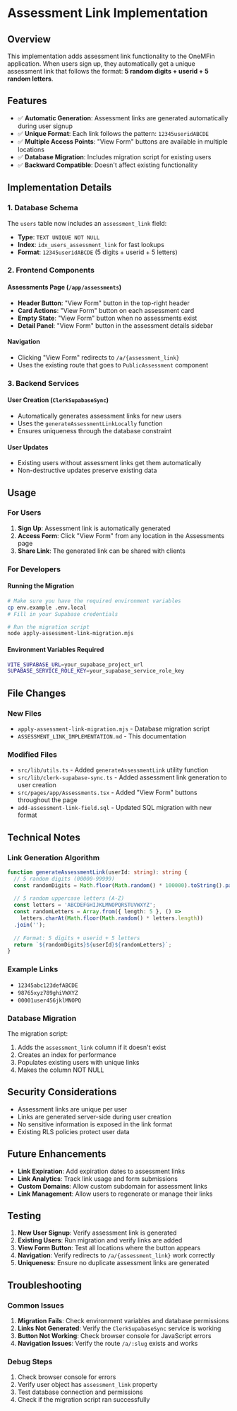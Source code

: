 # Assessment Link Implementation

## Overview

This implementation adds assessment link functionality to the OneMFin application. When users sign up, they automatically get a unique assessment link that follows the format: **5 random digits + userid + 5 random letters**.

## Features

- ✅ **Automatic Generation**: Assessment links are generated automatically during user signup
- ✅ **Unique Format**: Each link follows the pattern: `12345useridABCDE`
- ✅ **Multiple Access Points**: "View Form" buttons are available in multiple locations
- ✅ **Database Migration**: Includes migration script for existing users
- ✅ **Backward Compatible**: Doesn't affect existing functionality

## Implementation Details

### 1. Database Schema

The `users` table now includes an `assessment_link` field:
- **Type**: `TEXT UNIQUE NOT NULL`
- **Index**: `idx_users_assessment_link` for fast lookups
- **Format**: `12345useridABCDE` (5 digits + userid + 5 letters)

### 2. Frontend Components

#### Assessments Page (`/app/assessments`)
- **Header Button**: "View Form" button in the top-right header
- **Card Actions**: "View Form" button on each assessment card
- **Empty State**: "View Form" button when no assessments exist
- **Detail Panel**: "View Form" button in the assessment details sidebar

#### Navigation
- Clicking "View Form" redirects to `/a/{assessment_link}`
- Uses the existing route that goes to `PublicAssessment` component

### 3. Backend Services

#### User Creation (`ClerkSupabaseSync`)
- Automatically generates assessment links for new users
- Uses the `generateAssessmentLinkLocally` function
- Ensures uniqueness through the database constraint

#### User Updates
- Existing users without assessment links get them automatically
- Non-destructive updates preserve existing data

## Usage

### For Users

1. **Sign Up**: Assessment link is automatically generated
2. **Access Form**: Click "View Form" from any location in the Assessments page
3. **Share Link**: The generated link can be shared with clients

### For Developers

#### Running the Migration

```bash
# Make sure you have the required environment variables
cp env.example .env.local
# Fill in your Supabase credentials

# Run the migration script
node apply-assessment-link-migration.mjs
```

#### Environment Variables Required

```bash
VITE_SUPABASE_URL=your_supabase_project_url
SUPABASE_SERVICE_ROLE_KEY=your_supabase_service_role_key
```

## File Changes

### New Files
- `apply-assessment-link-migration.mjs` - Database migration script
- `ASSESSMENT_LINK_IMPLEMENTATION.md` - This documentation

### Modified Files
- `src/lib/utils.ts` - Added `generateAssessmentLink` utility function
- `src/lib/clerk-supabase-sync.ts` - Added assessment link generation to user creation
- `src/pages/app/Assessments.tsx` - Added "View Form" buttons throughout the page
- `add-assessment-link-field.sql` - Updated SQL migration with new format

## Technical Notes

### Link Generation Algorithm

```typescript
function generateAssessmentLink(userId: string): string {
  // 5 random digits (00000-99999)
  const randomDigits = Math.floor(Math.random() * 100000).toString().padStart(5, '0');
  
  // 5 random uppercase letters (A-Z)
  const letters = 'ABCDEFGHIJKLMNOPQRSTUVWXYZ';
  const randomLetters = Array.from({ length: 5 }, () => 
    letters.charAt(Math.floor(Math.random() * letters.length))
  .join('');
  
  // Format: 5 digits + userid + 5 letters
  return `${randomDigits}${userId}${randomLetters}`;
}
```

### Example Links
- `12345abc123defABCDE`
- `98765xyz789ghiVWXYZ`
- `00001user456jklMNOPQ`

### Database Migration

The migration script:
1. Adds the `assessment_link` column if it doesn't exist
2. Creates an index for performance
3. Populates existing users with unique links
4. Makes the column NOT NULL

## Security Considerations

- Assessment links are unique per user
- Links are generated server-side during user creation
- No sensitive information is exposed in the link format
- Existing RLS policies protect user data

## Future Enhancements

- **Link Expiration**: Add expiration dates to assessment links
- **Link Analytics**: Track link usage and form submissions
- **Custom Domains**: Allow custom subdomain for assessment links
- **Link Management**: Allow users to regenerate or manage their links

## Testing

1. **New User Signup**: Verify assessment link is generated
2. **Existing Users**: Run migration and verify links are added
3. **View Form Button**: Test all locations where the button appears
4. **Navigation**: Verify redirects to `/a/{assessment_link}` work correctly
5. **Uniqueness**: Ensure no duplicate assessment links are generated

## Troubleshooting

### Common Issues

1. **Migration Fails**: Check environment variables and database permissions
2. **Links Not Generated**: Verify the `ClerkSupabaseSync` service is working
3. **Button Not Working**: Check browser console for JavaScript errors
4. **Navigation Issues**: Verify the route `/a/:slug` exists and works

### Debug Steps

1. Check browser console for errors
2. Verify user object has `assessment_link` property
3. Test database connection and permissions
4. Check if the migration script ran successfully

